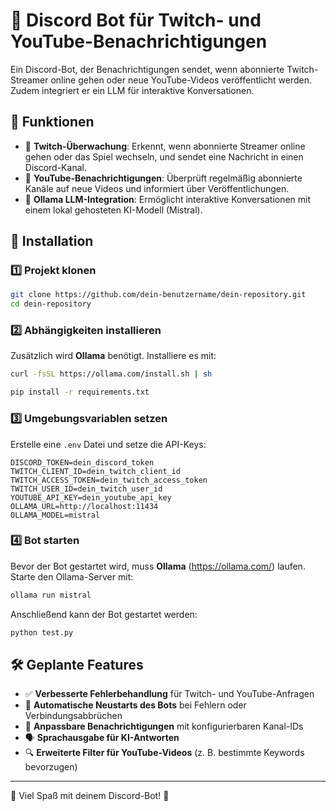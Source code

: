 # 📢 Discord Bot für Twitch- und YouTube-Benachrichtigungen

Ein Discord-Bot, der Benachrichtigungen sendet, wenn abonnierte Twitch-Streamer online gehen oder neue YouTube-Videos veröffentlicht werden. Zudem integriert er ein LLM für interaktive Konversationen.

## 🚀 Funktionen

- 🔴 **Twitch-Überwachung**: Erkennt, wenn abonnierte Streamer online gehen oder das Spiel wechseln, und sendet eine Nachricht in einen Discord-Kanal.
- 🎥 **YouTube-Benachrichtigungen**: Überprüft regelmäßig abonnierte Kanäle auf neue Videos und informiert über Veröffentlichungen.
- 🤖 **Ollama LLM-Integration**: Ermöglicht interaktive Konversationen mit einem lokal gehosteten KI-Modell (Mistral).

## 🔧 Installation

### 1️⃣ Projekt klonen  
```bash
git clone https://github.com/dein-benutzername/dein-repository.git
cd dein-repository
```

### 2️⃣ Abhängigkeiten installieren

Zusätzlich wird **Ollama** benötigt. Installiere es mit:
```bash
curl -fsSL https://ollama.com/install.sh | sh
```  
```bash
pip install -r requirements.txt
```

### 3️⃣ Umgebungsvariablen setzen  
Erstelle eine `.env` Datei und setze die API-Keys:
```
DISCORD_TOKEN=dein_discord_token
TWITCH_CLIENT_ID=dein_twitch_client_id
TWITCH_ACCESS_TOKEN=dein_twitch_access_token
TWITCH_USER_ID=dein_twitch_user_id
YOUTUBE_API_KEY=dein_youtube_api_key
OLLAMA_URL=http://localhost:11434
OLLAMA_MODEL=mistral
```

### 4️⃣ Bot starten

Bevor der Bot gestartet wird, muss **Ollama** (https://ollama.com/) laufen. Starte den Ollama-Server mit:
```bash
ollama run mistral
```

Anschließend kann der Bot gestartet werden:
```bash
python test.py
```  

## 🛠️ Geplante Features

- ✅ **Verbesserte Fehlerbehandlung** für Twitch- und YouTube-Anfragen  
- 🔄 **Automatische Neustarts des Bots** bei Fehlern oder Verbindungsabbrüchen  
- 📢 **Anpassbare Benachrichtigungen** mit konfigurierbaren Kanal-IDs  
- 🗣 **Sprachausgabe für KI-Antworten**  
- 🔍 **Erweiterte Filter für YouTube-Videos** (z. B. bestimmte Keywords bevorzugen)  

---

🚀 Viel Spaß mit deinem Discord-Bot! 🎉

